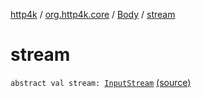 [http4k](../../index.md) / [org.http4k.core](../index.md) / [Body](index.md) / [stream](./stream.md)

# stream

`abstract val stream: `[`InputStream`](http://docs.oracle.com/javase/6/docs/api/java/io/InputStream.html) [(source)](https://github.com/http4k/http4k/blob/master/http4k-core/src/main/kotlin/org/http4k/core/http.kt#L20)